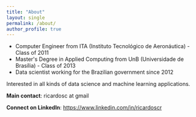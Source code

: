 ```yaml
---
title: "About"
layout: single
permalink: /about/
author_profile: true
---
```


- Computer Engineer from ITA (Instituto Tecnológico de Aeronáutica) - Class of 2011
- Master's Degree in Applied Computing from UnB (Universidade de Brasília) - Class of 2013
- Data scientist working for the Brazilian government since 2012


Interested in all kinds of data science and machine learning applications.

**Main contact**: ricardosc at gmail

**Connect on LinkedIn**: https://www.linkedin.com/in/ricardoscr
